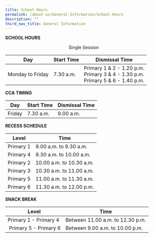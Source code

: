 ```yaml
---
title: School Hours
permalink: /about-us/General-Information/School-Hours
description: ""
third_nav_title: General Information
---
```

**SCHOOL HOURS**

<center> Single Session </center>

| Day | Start Time | Dismissal Time |
| -------- | -------- | -------- |
| Monday to Friday     | 7.30 a.m.     | Primary 1 & 2 - 1.20 p.m.<br>Primary 3 & 4 - 1.30 p.m.  <br>Primary 5 & 6 - 1.40 p.m.     |

**CCA TIMING**

| Day | Start Time | Dismissal Time |
| -------- | -------- | -------- |
| Friday     | 7.30 a.m.     | 9.00 a.m.     |

**RECESS SCHEDULE**


| Level | Time | 
| -------- | -------- |
| Primary 1     | 9.00 a.m. to 9.30 a.m.     |
| Primary 4 | 9.30 a.m. to 10.00 a.m.
| Primary 2 | 10.00 a.m. to 10.30 a.m.
| Primary 3 | 10.30 a.m. to 11.00 a.m.
| Primary 5 | 11.00 a.m. to 11.30 a.m.
| Primary 6 | 11.30 a.m. to 12.00 p.m.

**SNACK BREAK**

| Level | Time | 
| -------- | -------- |
| Primary 1 - Primary 4| Between 11.00 a.m. to 12.30 p.m.
|  Primary 5 - Primary 6 | Between 9.00 a.m. to 10.00 p.m.








